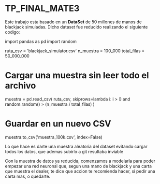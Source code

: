 # TP_FINAL_MATE3

Este trabajo esta basado en un **DataSet** de 50 millones de manos de blackjack simuladas. Dicho dataset fue reducido realizando el siguiente codigo:

import pandas as pd
import random

ruta_csv = 'blackjack_simulator.csv'
n_muestra = 100_000
total_filas = 50_000_000  

# Cargar una muestra sin leer todo el archivo
muestra = pd.read_csv(
    ruta_csv,
    skiprows=lambda i: i > 0 and random.random() > (n_muestra / total_filas) 
)

# Guardar en un nuevo CSV
muestra.to_csv('muestra_100k.csv', index=False)

Lo que hace es darte una muestra aleatoria del dataset evitando cargar todos los datos, que ademas subirlo a git resultaba inviable

Con la muestra de datos ya reducida, comenzamos a modelarla para poder empezar una red neuronal que, segun una mano de blackjack y una carta que muestra el dealer, te dice que accion te recomienda hacer, si pedir una carta mas, o quedarte.